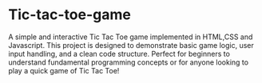 # Tic-tac-toe-game

A simple and interactive Tic Tac Toe game implemented in HTML,CSS and Javascript. This project is designed to demonstrate basic game logic, user input handling, and a clean code structure. Perfect for beginners to understand fundamental programming concepts or for anyone looking to play a quick game of Tic Tac Toe!
